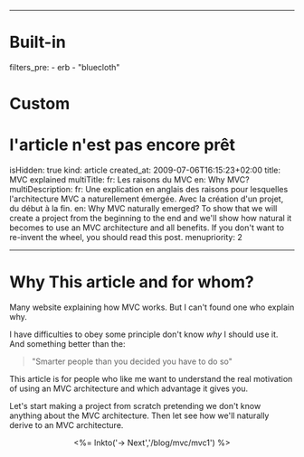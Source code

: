 -----
# Built-in
filters_pre:
    - erb
    - "bluecloth"

# Custom 
# l'article n'est pas encore prêt
isHidden: true
kind: article
created_at: 2009-07-06T16:15:23+02:00
title: MVC explained
multiTitle: 
    fr: Les raisons du MVC
    en: Why MVC?
multiDescription:
    fr: Une explication en anglais des raisons pour lesquelles l'architecture MVC a naturellement émergée. Avec la création d'un projet, du début à la fin.
    en: Why MVC naturally emerged? To show that we will create a project from the beginning to the end and we'll show how natural it becomes to use an MVC architecture and all benefits. If you don't want to re-invent the wheel, you should read this post.
menupriority: 2

-----

# Why This article and for whom? #

Many website explaining how MVC works.  But I can't found one who explain why.

I have difficulties to obey some principle don't know *why* I should use it. And something better than the:

> "Smarter people than you decided you have to do so"

This article is for people who like me want to understand the real motivation of using an MVC architecture and which advantage it gives you.

Let's start making a project from scratch pretending we don't know anything about the MVC architecture.  Then let see how we'll naturally derive to an MVC architecture.

<center>
    <p> <%= lnkto('&rarr; Next','/blog/mvc/mvc1') %> </p>
</center>
